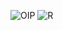 ![OIP](https://user-images.githubusercontent.com/86918405/192829264-2d8a784a-0451-4e30-ba8e-b21b0d9abd77.jpg)
![R](https://user-images.githubusercontent.com/86918405/192829454-684c0af8-1e58-4c5f-9b9d-28f3085cfc50.jpg)
